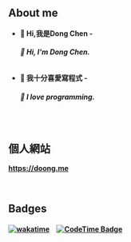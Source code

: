 ## About me
- <b>👋 Hi,我是Dong Chen<b>
-<h6>👋 Hi, I'm Dong Chen.<h6/>

- <b>👀 我十分喜愛寫程式<b>
-<h6>👀 I love programming.<h6/>

<br>

## 個人網站
https://doong.me

<br>

## Badges
[![wakatime](https://wakatime.com/badge/user/492fc258-3d49-4b49-ac92-6d7080f166ed/project/ebec94f0-2b06-4f6b-af4c-868cbee725f9.svg)](https://wakatime.com/badge/user/492fc258-3d49-4b49-ac92-6d7080f166ed/project/ebec94f0-2b06-4f6b-af4c-868cbee725f9)　[![CodeTime Badge](https://img.shields.io/endpoint?style=flat&color=&url=https%3A%2F%2Fapi.codetime.dev%2Fshield%3Fid%3D31211%26project%3D%26in=0)](https://codetime.dev)
